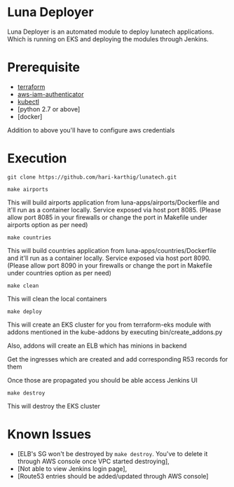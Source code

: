 # Luna Deployer

Luna Deployer is an automated module to deploy lunatech applications. Which is running on EKS and deploying the modules through Jenkins.

# Prerequisite

- [terraform](https://releases.hashicorp.com/terraform/0.11.8/terraform_0.11.8_linux_amd64.zip)
- [aws-iam-authenticator](https://amazon-eks.s3-us-west-2.amazonaws.com/1.10.3/2018-07-26/bin/linux/amd64/aws-iam-authenticator)
- [kubectl](https://storage.googleapis.com/kubernetes-release/release/v1.12.0/bin/linux/amd64/kubectl)
- [python 2.7 or above]
- [docker]

Addition to above you'll have to configure aws credentials

# Execution

`git clone https://github.com/hari-karthig/lunatech.git`

`make airports`

This will build airports application from luna-apps/airports/Dockerfile and it'll run as a container locally. Service exposed via host port 8085.
(Please allow port 8085 in your firewalls or change the port in Makefile under airports option as per need)

`make countries`
 
This will build countries application from luna-apps/countries/Dockerfile and it'll run as a container locally. Service exposed via host port 8090.
(Please allow port 8090 in your firewalls or change the port in Makefile under countries option as per need)

`make clean`

This will clean the local containers

`make deploy`

This will create an EKS cluster for you from terraform-eks module with addons mentioned in the kube-addons by executing bin/create_addons.py

Also, addons will create an ELB which has minions in backend

Get the ingresses which are created and add corresponding R53 records for them

Once those are propagated you should be able access Jenkins UI

`make destroy`

This will destroy the EKS cluster

# Known Issues

- [ELB's SG won't be destroyed by `make destroy`. You've to delete it through AWS console once VPC started destroying],
- [Not able to view Jenkins login page],
- [Route53 entries should be added/updated through AWS console]

